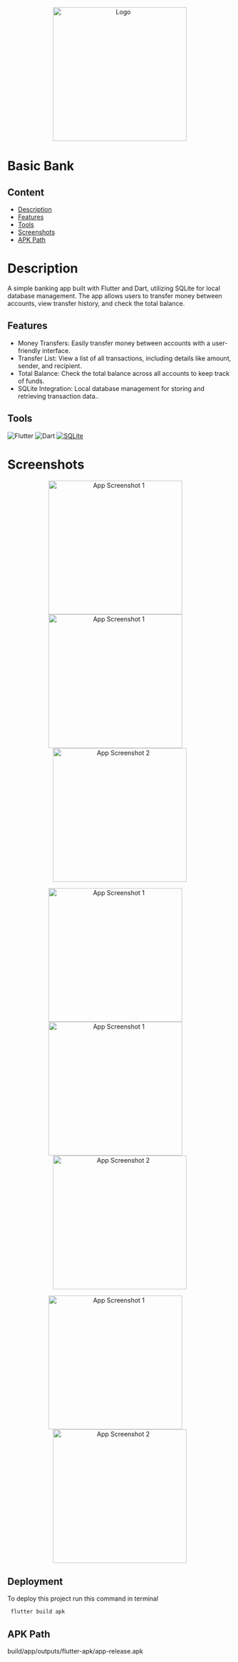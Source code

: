 
<p align="center">
  <img src="screenshots/bank.png" alt="Logo" width="300" height="300">
</p>

# Basic Bank

## Content
 - [Description](#description)
 - [Features](#features)
 - [Tools](#tools)
 - [Screenshots](#screenshots)
 - [APK Path ](#apk-path )




# Description

A simple banking app built with Flutter and Dart, utilizing SQLite for local database management. The app allows users to transfer money between accounts, view transfer history, and check the total balance.





## Features

- Money Transfers: Easily transfer money between accounts with a user-friendly interface.
- Transfer List: View a list of all transactions, including details like amount, sender, and recipient.
- Total Balance: Check the total balance across all accounts to keep track of funds.
- SQLite Integration: Local database management for storing and retrieving transaction data..



## Tools
![Flutter](https://img.shields.io/badge/Flutter-%2302569B.svg?style=for-the-badge&logo=Flutter&logoColor=white)
![Dart](https://img.shields.io/badge/Dart-%230175C2.svg?style=for-the-badge&logo=Dart&logoColor=white)
[![SQLite](https://img.shields.io/badge/SQLite-%263F519B.svg?style=for-the-badge&logo=SQLite&logoColor=white)](https://www.sqlite.org/)





# Screenshots

<p align="center">
  <img src="screenshots/1homepage.jpg" alt="App Screenshot 1" width="300" style="margin-right: 20px;">
  <img src="screenshots/2add_customer.jpg" alt="App Screenshot 1" width="300" style="margin-right: 20px;">
  <img src="screenshots/3view_customer.jpg" alt="App Screenshot 2" width="300">
</p>


<p align="center">
  <img src="screenshots/4customer_details.jpg" alt="App Screenshot 1" width="300" style="margin-right: 20px;">
  <img src="screenshots/5transfer_to.jpg" alt="App Screenshot 1" width="300" style="margin-right: 20px;">
  <img src="screenshots/6balnce.jpg" alt="App Screenshot 2" width="300">
</p>


<p align="center">
  <img src="screenshots/7enter_balance.jpg" alt="App Screenshot 1" width="300" style="margin-right: 20px;">
  <img src="screenshots/8all_transfers.jpg" alt="App Screenshot 2" width="300">
</p>





## Deployment

To deploy this project run this command in terminal

```bash
 flutter build apk
```

## APK Path 
build/app/outputs/flutter-apk/app-release.apk
